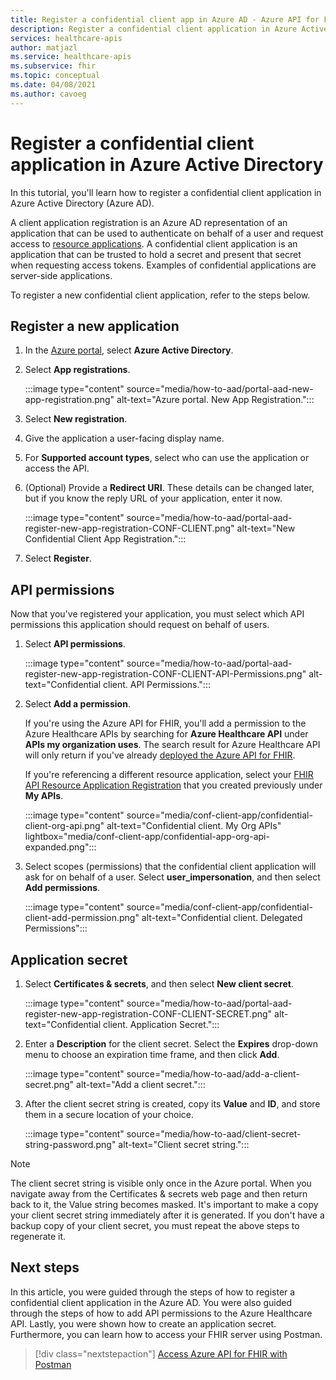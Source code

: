 ```yaml
---
title: Register a confidential client app in Azure AD - Azure API for FHIR
description: Register a confidential client application in Azure Active Directory that authenticates on a user's behalf and requests access to resource applications.
services: healthcare-apis
author: matjazl
ms.service: healthcare-apis
ms.subservice: fhir
ms.topic: conceptual
ms.date: 04/08/2021
ms.author: cavoeg
---
```


# Register a confidential client application in Azure Active Directory

In this tutorial, you'll learn how to register a confidential client application in Azure Active Directory (Azure AD).  

A client application registration is an Azure AD representation of an application that can be used to authenticate on behalf of a user and request access to [resource applications](register-resource-azure-ad-client-app.md). A confidential client application is an application that can be trusted to hold a secret and present that secret when requesting access tokens. Examples of confidential applications are server-side applications. 

To register a new confidential client application, refer to the steps below. 

## Register a new application

1. In the [Azure portal](https://portal.azure.com), select **Azure Active Directory**.

1. Select **App registrations**. 

    :::image type="content" source="media/how-to-aad/portal-aad-new-app-registration.png" alt-text="Azure portal. New App Registration.":::

1. Select **New registration**.

1. Give the application a user-facing display name.

1. For **Supported account types**, select who can use the application or access the API.

1. (Optional) Provide a **Redirect URI**. These details can be changed later, but if you know the reply URL of your application, enter it now.

    :::image type="content" source="media/how-to-aad/portal-aad-register-new-app-registration-CONF-CLIENT.png" alt-text="New Confidential Client App Registration.":::

1. Select **Register**.

## API permissions

Now that you've registered your application, you must select which API permissions this application should request on behalf of users.

1. Select **API permissions**.

    :::image type="content" source="media/how-to-aad/portal-aad-register-new-app-registration-CONF-CLIENT-API-Permissions.png" alt-text="Confidential client. API Permissions.":::

1. Select **Add a permission**.

    If you're using the Azure API for FHIR, you'll add a permission to the Azure Healthcare APIs by searching for **Azure Healthcare API** under **APIs my organization uses**. The search result for Azure Healthcare API will only return if you've already [deployed the Azure API for FHIR](fhir-paas-powershell-quickstart.md).

    If you're referencing a different resource application, select your [FHIR API Resource Application Registration](register-resource-azure-ad-client-app.md) that you created previously under **My APIs**.


    :::image type="content" source="media/conf-client-app/confidential-client-org-api.png" alt-text="Confidential client. My Org APIs" lightbox="media/conf-client-app/confidential-app-org-api-expanded.png":::
    

1. Select scopes (permissions) that the confidential client application will ask for on behalf of a user. Select **user_impersonation**, and then select **Add permissions**.

    :::image type="content" source="media/conf-client-app/confidential-client-add-permission.png" alt-text="Confidential client. Delegated Permissions":::


## Application secret

1. Select **Certificates & secrets**, and then select **New client secret**. 

    :::image type="content" source="media/how-to-aad/portal-aad-register-new-app-registration-CONF-CLIENT-SECRET.png" alt-text="Confidential client. Application Secret.":::

1. Enter a **Description** for the client secret. Select the **Expires** drop-down menu to choose an expiration time frame, and then click **Add**.

   :::image type="content" source="media/how-to-aad/add-a-client-secret.png" alt-text="Add a client secret.":::

1. After the client secret string is created, copy its **Value** and **ID**, and store them in a secure location of your choice.

   :::image type="content" source="media/how-to-aad/client-secret-string-password.png" alt-text="Client secret string."::: 

> [!NOTE]
>The client secret string is visible only once in the Azure portal. When you navigate away from the Certificates & secrets web page and then return back to it, the Value string becomes masked. It's important to make a copy your client secret string immediately after it is generated. If you don't have a backup copy of your client secret, you must repeat the above steps to regenerate it.
 
## Next steps

In this article, you were guided through the steps of how to register a confidential client application in the Azure AD. You were also guided through the steps of how to add API permissions to the Azure Healthcare API. Lastly, you were shown how to create an application secret. Furthermore, you can learn how to access your FHIR server using Postman.
 
>[!div class="nextstepaction"]
>[Access Azure API for FHIR with Postman](access-fhir-postman-tutorial.md)
